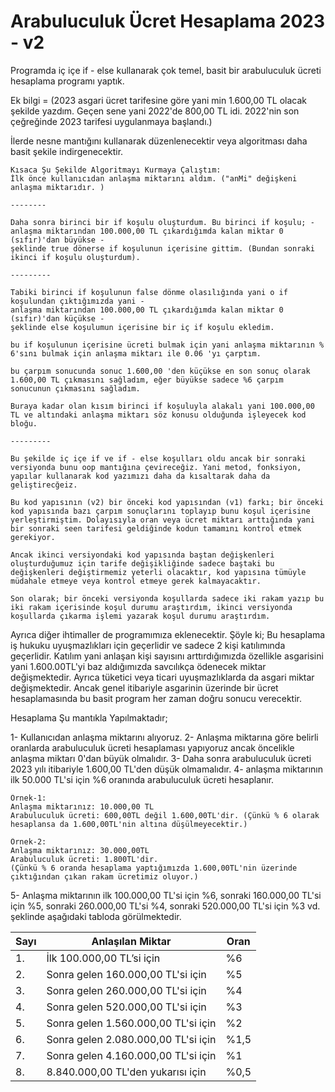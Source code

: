 # Arabuluculuk Ücret Hesaplama 2023 - v2

Programda iç içe if - else kullanarak çok temel, basit bir arabuluculuk ücreti hesaplama programı yaptık.

Ek bilgi = (2023 asgari ücret tarifesine göre yani min 1.600,00 TL olacak şekilde yazdım. Geçen sene yani 2022'de 800,00 TL idi. 2022'nin son çeğreğinde 2023 tarifesi uygulanmaya başlandı.)

İlerde nesne mantığını kullanarak düzenlenecektir veya algoritması daha basit şekile indirgenecektir.

```
Kısaca Şu Şekilde Algoritmayı Kurmaya Çalıştım: 
İlk önce kullanıcıdan anlaşma miktarını aldım. ("anMi" değişkeni anlaşma miktarıdır. )

--------

Daha sonra birinci bir if koşulu oluşturdum. Bu birinci if koşulu; - 
anlaşma miktarından 100.000,00 TL çıkardığımda kalan miktar 0 (sıfır)'dan büyükse -   
şeklinde true dönerse if koşulunun içerisine gittim. (Bundan sonraki ikinci if koşulu oluşturdum).

---------

Tabiki birinci if koşulunun false dönme olasılığında yani o if koşulundan çıktığımızda yani - 
anlaşma miktarından 100.000,00 TL çıkardığımda kalan miktar 0 (sıfır)'dan küçükse -
şeklinde else koşulumun içerisine bir iç if koşulu ekledim.

bu if koşulunun içerisine ücreti bulmak için yani anlaşma miktarının % 6'sını bulmak için anlaşma miktarı ile 0.06 'yı çarptım.

bu çarpım sonucunda sonuc 1.600,00 'den küçükse en son sonuç olarak 1.600,00 TL çıkmasını sağladım, eğer büyükse sadece %6 çarpım sonucunun çıkmasını sağladım.

Buraya kadar olan kısım birinci if koşuluyla alakalı yani 100.000,00 TL ve altındaki anlaşma miktarı söz konusu olduğunda işleyecek kod bloğu.

---------

Bu şekilde iç içe if ve if - else koşulları oldu ancak bir sonraki versiyonda bunu oop mantığına çevireceğiz. Yani metod, fonksiyon, yapılar kullanarak kod yazımızı daha da kısaltarak daha da geliştirecğeiz.

Bu kod yapısının (v2) bir önceki kod yapısından (v1) farkı; bir önceki kod yapısında bazı çarpım sonuçlarını toplayıp bunu koşul içerisine yerleştirmiştim. Dolayısıyla oran veya ücret miktarı arttığında yani bir sonraki seen tarifesi geldiğinde kodun tamamını kontrol etmek gerekiyor.

Ancak ikinci versiyondaki kod yapısında baştan değişkenleri oluşturduğumuz için tarife değişikliğinde sadece baştaki bu değişkenleri değiştirmemiz yeterli olacaktır, kod yapısına tümüyle müdahale etmeye veya kontrol etmeye gerek kalmayacaktır.

Son olarak; bir önceki versiyonda koşullarda sadece iki rakam yazıp bu iki rakam içerisinde koşul durumu araştırdım, ikinci versiyonda koşullarda çıkarma işlemi yazarak koşul durumu araştırdım.

```

Ayrıca diğer ihtimaller de programımıza eklenecektir. Şöyle ki;
Bu hesaplama iş hukuku uyuşmazlıkları için geçerlidir ve sadece 2 kişi katılımında geçerlidir. Katılım yani anlaşan kişi sayısını arttırdığımızda özellikle asgarisini yani 1.600.00TL'yi baz aldığımızda savcılıkça ödenecek miktar değişmektedir. Ayrıca tüketici veya ticari uyuşmazlıklarda da asgari miktar değişmektedir. Ancak genel itibariyle asgarinin üzerinde bir ücret hesaplamasında bu basit program her zaman doğru sonucu verecektir. 

Hesaplama Şu mantıkla Yapılmaktadır;

1- Kullanıcıdan anlaşma miktarını alıyoruz.
2- Anlaşma miktarına göre belirli oranlarda arabuluculuk ücreti hesaplaması yapıyoruz ancak öncelikle anlaşma miktarı 0'dan büyük olmalıdır.
3- Daha sonra arabuluculuk ücreti 2023 yılı itibariyle 1.600,00 TL'den düşük olmamalıdır.
4- anlaşma miktarının ilk 50.000 TL'si için %6 oranında arabuluculuk ücreti hesaplanır.
```
Örnek-1: 
Anlaşma miktarınız: 10.000,00 TL
Arabuluculuk ücreti: 600,00TL değil 1.600,00TL'dir. (Çünkü % 6 olarak hesaplansa da 1.600,00TL'nin altına düşülmeyecektir.)
```
```
Örnek-2: 
Anlaşma miktarınız: 30.000,00TL
Arabuluculuk ücreti: 1.800TL'dir.
(Çünkü % 6 oranda hesaplama yaptığımızda 1.600,00TL'nin üzerinde çıktığından çıkan rakam ücretimiz oluyor.)
```

5- Anlaşma miktarının ilk 100.000,00 TL'si için %6, sonraki 160.000,00 TL'si için %5, sonraki 260.000,00 TL'si %4, sonraki 520.000,00 TL'si için %3 vd. şeklinde aşağıdaki tabloda görülmektedir.

| Sayı | Anlaşılan Miktar | Oran|
|------|-------------------|----|
| 1. | İlk 100.000,00 TL’si için | %6 |
| 2. | Sonra gelen 160.000,00 TL'si için | %5 |
| 3. | Sonra gelen 260.000,00 TL'si için | %4 |
| 4. | Sonra gelen 520.000,00 TL'si için | %3 |
| 5. | Sonra gelen 1.560.000,00 TL'si için | %2 |
| 6. | Sonra gelen 2.080.000,00 TL'si için | %1,5 |
| 7. | Sonra gelen 4.160.000,00 TL'si için | %1 |
| 8. | 8.840.000,00 TL'den yukarısı için | %0,5 |